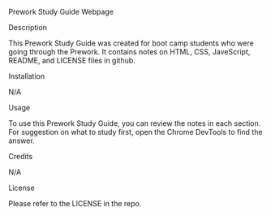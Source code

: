 Prework Study Guide Webpage

Description

This Prework Study Guide was created for boot camp students who were going through the Prework. It contains notes on HTML, CSS, JaveScript, README, and LICENSE files in github.

Installation

N/A

Usage

To use this Prework Study Guide, you can review the notes in each section. For suggestion on what to study first, open the Chrome DevTools to find the answer.

Credits

N/A

License 

Please refer to the LICENSE in the repo.
